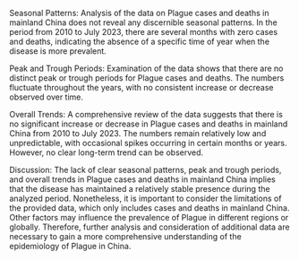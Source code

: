 Seasonal Patterns: Analysis of the data on Plague cases and deaths in mainland China does not reveal any discernible seasonal patterns. In the period from 2010 to July 2023, there are several months with zero cases and deaths, indicating the absence of a specific time of year when the disease is more prevalent.

Peak and Trough Periods: Examination of the data shows that there are no distinct peak or trough periods for Plague cases and deaths. The numbers fluctuate throughout the years, with no consistent increase or decrease observed over time.

Overall Trends: A comprehensive review of the data suggests that there is no significant increase or decrease in Plague cases and deaths in mainland China from 2010 to July 2023. The numbers remain relatively low and unpredictable, with occasional spikes occurring in certain months or years. However, no clear long-term trend can be observed.

Discussion: The lack of clear seasonal patterns, peak and trough periods, and overall trends in Plague cases and deaths in mainland China implies that the disease has maintained a relatively stable presence during the analyzed period. Nonetheless, it is important to consider the limitations of the provided data, which only includes cases and deaths in mainland China. Other factors may influence the prevalence of Plague in different regions or globally. Therefore, further analysis and consideration of additional data are necessary to gain a more comprehensive understanding of the epidemiology of Plague in China.